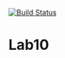 [![Build Status](https://travis-ci.org/Aliluev/Lab10.svg?branch=main)](https://travis-ci.org/Aliluev/Lab10)
# Lab10
